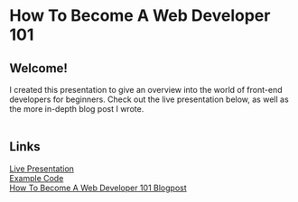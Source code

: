 # How To Become A Web Developer 101


## Welcome!
I created this presentation to give an overview into the world of front-end developers for beginners. Check out the live presentation below, as well as the more in-depth blog post I wrote. <br /> <br />

## Links
[Live Presentation](https://ejbostian.github.io/how-to-become-a-web-developer/) <br />
[Example Code](https://github.com/ejbostian/kit-fed-example) <br />
[How To Become A Web Developer 101 Blogpost](https://medium.com/@emmabostian/how-to-become-a-web-developer-101-5db4f11e611)
